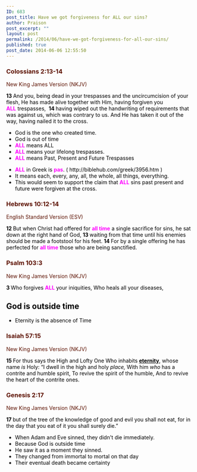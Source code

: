 ```yaml
---
ID: 683
post_title: Have we got forgiveness for ALL our sins?
author: Praison
post_excerpt: ""
layout: post
permalink: /2014/06/have-we-got-forgiveness-for-all-our-sins/
published: true
post_date: 2014-06-06 12:55:50
---
```

<div class="heading passage-class-0" style="color: #5c1101;">
<h3>Colossians 2:13-14</h3>
<p class="txt-sm">New King James Version (NKJV)</p>

</div>
<div class="passage version-NKJV result-text-style-normal text-html " style="color: #000000;">

<span id="en-NKJV-29508" class="text Col-2-13"><span class="versenum" style="font-weight: bold;">13 </span>And you, being dead in your trespasses and the uncircumcision of your flesh, He has made alive together with Him, having forgiven you <span style="color: #ff00ff;"><strong>ALL</strong></span> trespasses, </span> <span id="en-NKJV-29509" class="text Col-2-14"><span class="versenum" style="font-weight: bold;">14 </span>having wiped out the handwriting of requirements that was against us, which was contrary to us. And He has taken it out of the way, having nailed it to the cross.</span>
<ul>
	<li>God is the one who created time.</li>
	<li>God is out of time</li>
	<li><span style="color: #ff00ff;"><strong>ALL</strong> </span>means ALL</li>
	<li><span style="color: #ff00ff;"><strong>ALL</strong> </span>means your lifelong trespasses.</li>
	<li><span style="color: #ff00ff;"><strong>ALL</strong> </span>means Past, Present and Future Trespasses</li>
</ul>
<ul>
	<li><strong><span style="color: #ff00ff;">ALL</span></strong> in Greek is <span style="color: #ff00ff;"><strong>pas</strong></span>. ( http://biblehub.com/greek/3956.htm )</li>
	<li>It means each, every, any, all, the whole, all things, everything.</li>
	<li>This would seem to support the claim that <span style="color: #ff00ff;"><strong>ALL</strong></span> sins past present and future were forgiven at the cross.</li>
</ul>
<div class="heading passage-class-0" style="color: #5c1101;">
<h3>Hebrews 10:12-14</h3>
<p class="txt-sm">English Standard Version (ESV)</p>

</div>
<div class="passage version-ESV result-text-style-normal text-html "><span id="en-ESV-30129" class="text Heb-10-12"><span class="versenum" style="font-weight: bold;">12 </span>But when Christ had offered for <span style="color: #ff00ff;"><strong>all time</strong></span> a single sacrifice for sins, he sat down at the right hand of God,</span> <span id="en-ESV-30130" class="text Heb-10-13"><span class="versenum" style="font-weight: bold;">13 </span>waiting from that time until his enemies should be made a footstool for his feet.</span> <span id="en-ESV-30131" class="text Heb-10-14"><span class="versenum" style="font-weight: bold;">1</span></span><span class="versenum" style="font-weight: bold;">4 </span>For by a single offering he has perfected for <span style="color: #ff00ff;"><strong>all time</strong></span> those who are being sanctified.</div>
<div class="heading passage-class-0" style="color: #5c1101;">
<h3>Psalm 103:3</h3>
<p class="txt-sm">New King James Version (NKJV)</p>

</div>
<div class="passage version-NKJV result-text-style-normal text-html ">
<div class="poetry">
<p class="line"><span id="en-NKJV-15553" class="text Ps-103-3"><span class="versenum" style="font-weight: bold;">3 </span>Who forgives <span style="color: #ff00ff;"><strong>ALL</strong></span> your iniquities,</span> <span class="text Ps-103-3">Who heals all your diseases,</span></p>

<h2 class="line">God is outside time</h2>
<ul>
	<li>Eternity is the absence of Time</li>
</ul>
<div class="heading passage-class-0" style="color: #5c1101;">
<h3>Isaiah 57:15</h3>
<p class="txt-sm">New King James Version (NKJV)</p>

</div>
<div class="passage version-NKJV result-text-style-normal text-html ">
<div class="poetry top-1">
<p class="line"><span id="en-NKJV-18781" class="text Isa-57-15"><span class="versenum" style="font-weight: bold;">15 </span>For thus says the High and Lofty One</span>
<span class="text Isa-57-15">Who inhabits <span style="text-decoration: underline;"><strong>eternity</strong></span>, whose name <i>is</i> Holy:</span>
<span class="text Isa-57-15">“I dwell in the high and holy <i>place,</i></span>
<span class="text Isa-57-15">With him <i>who</i> has a contrite and humble spirit,</span>
<span class="text Isa-57-15">To revive the spirit of the humble,</span>
<span class="text Isa-57-15">And to revive the heart of the contrite ones.</span></p>

<div class="heading passage-class-0" style="color: #5c1101;">
<h3>Genesis 2:17</h3>
<p class="txt-sm">New King James Version (NKJV)</p>

</div>
<div class="passage version-NKJV result-text-style-normal text-html ">

<span id="en-NKJV-48" class="text Gen-2-17"><span class="versenum" style="font-weight: bold;">17 </span>but of the tree of the knowledge of good and evil you shall not eat, for in the day that you eat of it you shall surely die.”</span>
<ul>
	<li>When Adam and Eve sinned, they didn't die immediately.</li>
	<li>Because God is outside time</li>
	<li>He saw it as a moment they sinned.</li>
	<li>They changed from immortal to mortal on that day</li>
	<li>Their eventual death became certainty</li>
</ul>
</div>
</div>
</div>
</div>
</div>
</div>